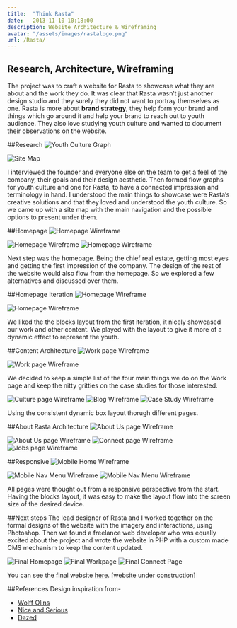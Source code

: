 ```yaml
---
title:  "Think Rasta"
date:   2013-11-10 10:18:00
description: Website Architecture & Wireframing
avatar: "/assets/images/rastalogo.png"
url: /Rasta/
---
```

<h2 class="headline">Research, Architecture, Wireframing</h2>

The project was to craft a website for Rasta to showcase what they are about and the work they do. It was clear that Rasta wasn’t just another design studio and they surely they did not want to portray themselves as one. Rasta is more about **brand strategy**, they help form your brand and things which go around it and help your brand to reach out to youth audience. They also love studying youth culture and wanted to document their observations on the website.

##Research
<img src="/assets/images/Rasta/graph.jpg" alt="Youth Culture Graph">

<img src="/assets/images/Rasta/sitemap.jpg" alt="Site Map">

I interviewed the founder and everyone else on the team to get a feel of the company, their goals and their design aesthetic. Then formed flow graphs for youth culture and one for Rasta, to have a connected impression and terminology in hand. I understood the main things to showcase were Rasta’s creative solutions and that they loved and understood the youth culture. So we came up with a site map with the main navigation and the possible options to present under them.

##Homepage
<img src="/assets/images/Rasta/home1.png" alt="Homepage Wireframe">

<img src="/assets/images/Rasta/home2.png" alt="Homepage Wireframe">

<img src="/assets/images/Rasta/home3.png" alt="Homepage Wireframe">

Next step was the homepage. Being the chief real estate, getting most eyes and getting the first impression of the company. The design of the rest of the website would also flow from the homepage. So we explored a few alternatives and discussed over them.

##Homepage Iteration
<img src="/assets/images/Rasta/home4.png" alt="Homepage Wireframe">

<img src="/assets/images/Rasta/home5.png" alt="Homepage Wireframe">

We liked the the blocks layout from the first iteration, it nicely showcased our work and other content. We played with the layout to give it more of a dynamic effect to represent the youth.

##Content Architecture
<img src="/assets/images/Rasta/work1.png" alt="Work page Wireframe">

<img src="/assets/images/Rasta/work2.png" alt="Work page Wireframe">

We decided to keep a simple list of the four main things we do on the Work page and keep the nitty gritties on the case studies for those interested. 

<img src="/assets/images/Rasta/culture.png" alt="Culture page Wireframe">

<img src="/assets/images/Rasta/blog.png" alt="Blog Wireframe">

<img src="/assets/images/Rasta/case.png" alt="Case Study Wireframe">

Using the consistent dynamic box layout thorugh different pages.

##About Rasta Architecture
<img src="/assets/images/Rasta/about1.png" alt="About Us page Wireframe">

<img src="/assets/images/Rasta/about2.png" alt="About Us page Wireframe">

<img src="/assets/images/Rasta/connect.png" alt="Connect page Wireframe">

<img src="/assets/images/Rasta/jobs.png" alt="Jobs page Wireframe">


##Responsive
<img class="displayed" src="/assets/images/Rasta/mobilehome.png" alt="Mobile Home Wireframe">

<img class="displayed" src="/assets/images/Rasta/mobilemenu1.png" alt="Mobile Nav Menu Wireframe">

<img class="displayed" src="/assets/images/Rasta/mobilemenu2.png" alt="Mobile Nav Menu Wireframe">

All pages were thought out from a responsive perspective from the start. Having the blocks layout, it was easy to make the layout flow into the screen size of the desired device.   

##Next steps
The lead designer of Rasta and I worked together on the formal designs of the website with the imagery and interactions, using Photoshop. Then we found a freelance web developer who was equally excited about the project and wrote the website in PHP with a custom made CMS mechanism to keep the content updated.

<img src="/assets/images/Rasta/home.jpg" alt="Final Homepage">

<img src="/assets/images/Rasta/work.jpg" alt="Final Workpage">

<img src="/assets/images/Rasta/connect.jpg" alt="Final Connect Page">


You can see the final website <a href="http://thinkrasta.com" target="_blank" title="Rasta's website">here</a>. [website under construction]

##References
Design inspiration from-

+ <a href="http://www.wolffolins.com" target="_blank" title="Wolff Olins's website">Wolff Olins</a>
+ <a href="http://niceandserious.com" target="_blank" title="Nice & Serious's website">Nice and Serious</a>
+ <a href="http://www.dazeddigital.com" target="_blank" title="Dazed's website">Dazed</a> 





